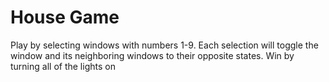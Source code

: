 # House Game

Play by selecting windows with numbers 1-9. Each selection will toggle the window and its neighboring windows to their opposite states. Win by turning all of the lights on
